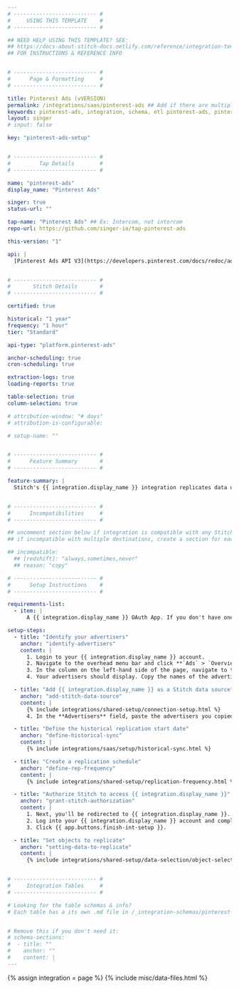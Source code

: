```yaml
---
# -------------------------- #
#     USING THIS TEMPLATE    #
# -------------------------- #

## NEED HELP USING THIS TEMPLATE? SEE:
## https://docs-about-stitch-docs.netlify.com/reference/integration-templates/saas/
## FOR INSTRUCTIONS & REFERENCE INFO


# -------------------------- #
#      Page & Formatting     #
# -------------------------- #

title: Pinterest Ads (vVERSION)
permalink: /integrations/saas/pinterest-ads ## Add if there are multiple versions: /vVERSION
keywords: pinterest-ads, integration, schema, etl pinterest-ads, pinterest-ads etl, pinterest-ads schema
layout: singer
# input: false

key: "pinterest-ads-setup"


# -------------------------- #
#         Tap Details        #
# -------------------------- #

name: "pinterest-ads"
display_name: "Pinterest Ads"

singer: true
status-url: ""

tap-name: "Pinterest Ads" ## Ex: Intercom, not intercom
repo-url: https://github.com/singer-io/tap-pinterest-ads

this-version: "1"

api: |
  [Pinterest Ads API V3](https://developers.pinterest.com/docs/redoc/adsreporting/){:target="new"}


# -------------------------- #
#       Stitch Details       #
# -------------------------- #

certified: true 

historical: "1 year"
frequency: "1 hour"
tier: "Standard"

api-type: "platform.pinterest-ads"

anchor-scheduling: true
cron-scheduling: true

extraction-logs: true
loading-reports: true

table-selection: true
column-selection: true

# attribution-window: "# days"
# attribution-is-configurable: 

# setup-name: ""


# -------------------------- #
#      Feature Summary       #
# -------------------------- #

feature-summary: |
  Stitch's {{ integration.display_name }} integration replicates data using the {{ integration.api | flatify | strip }}. Refer to the [Schema](#schema) section for a list of objects available for replication.


# -------------------------- #
#      Incompatibilities     #
# -------------------------- #

## uncomment section below if integration is compatible with any Stitch destinations
## if incompatible with multiple destinations, create a section for each destination

## incompatible:
  ## [redshift]: "always,sometimes,never"
  ## reason: "copy" 

# -------------------------- #
#      Setup Instructions    #
# -------------------------- #

requirements-list:
  - item: |
      A {{ integration.display_name }} OAuth App. If you don't have one, refer to {{ integration.display_name }}'s docs [here](https://developers.pinterest.com/docs/redoc/adsreporting/#section/User-Authorization/Start-the-OAuth-flow-(explicit-server-side)) for instructions on how to create one.

setup-steps:
  - title: "Identify your advertisers"
    anchor: "identify-advertisers"
    content: |
      1. Login to your {{ integration.display_name }} account.
      2. Navigate to the overhead menu bar and click **`Ads` > `Overview`**.
      3. In the column on the left-hand side of the page, navigate to the **Ad Status** section and click **All**.
      4. Your advertisers should display. Copy the names of the advertisers you'd like to replicate in Stitch and paste those values someplace safe to use for the next step.

  - title: "Add {{ integration.display_name }} as a Stitch data source"
    anchor: "add-stitch-data-source"
    content: |
      {% include integrations/shared-setup/connection-setup.html %}
      4. In the **Advertisers** field, paste the advertisers you copied in [step 1](#identify-advertisers), separated by commas.

  - title: "Define the historical replication start date"
    anchor: "define-historical-sync"
    content: |
      {% include integrations/saas/setup/historical-sync.html %}    

  - title: "Create a replication schedule"
    anchor: "define-rep-frequency"
    content: |
      {% include integrations/shared-setup/replication-frequency.html %}

  - title: "Authorize Stitch to access {{ integration.display_name }}"
    anchor: "grant-stitch-authorization"
    content: |
      1. Next, you'll be redirected to {{ integration.display_name }}.
      2. Log into your {{ integration.display_name }} account and complete the authorization process.  When finished, you'll be redirected back to Stitch.
      3. Click {{ app.buttons.finish-int-setup }}.    

  - title: "Set objects to replicate"
    anchor: "setting-data-to-replicate"
    content: |
      {% include integrations/shared-setup/data-selection/object-selection.html %} 


# -------------------------- #
#     Integration Tables     #
# -------------------------- #

# Looking for the table schemas & info?
# Each table has a its own .md file in /_integration-schemas/pinterest-ads


# Remove this if you don't need it:
# schema-sections:
#  - title: ""
#    anchor: ""
#    content: |
---
```

{% assign integration = page %}
{% include misc/data-files.html %}

